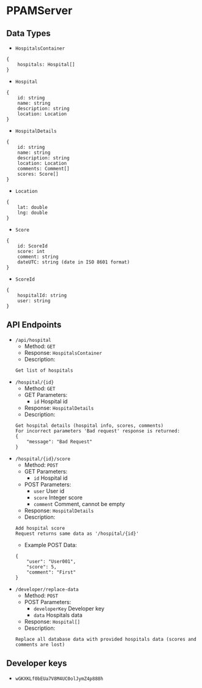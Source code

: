 # PPAMServer

## Data Types
* `HospitalsContainer`
```
{
    hospitals: Hospital[]
}
```
* `Hospital`
```
{
    id: string
    name: string
    description: string
    location: Location
}
```
* `HospitalDetails`
```
{
    id: string
    name: string
    description: string
    location: Location
    comments: Comment[]
    scores: Score[]
}
```
* `Location`
```
{
    lat: double
    lng: double
}
```
* `Score`
```
{
    id: ScoreId
    score: int
    comment: string
    dateUTC: string (date in ISO 8601 format)
}
```
* `ScoreId`
```
{
    hospitalId: string
    user: string
}
```

## API Endpoints
* `/api/hospital`
	* Method: `GET`
    * Response: `HospitalsContainer`
	* Description:
	```
	Get list of hospitals
    ```
* `/hospital/{id}`
	* Method: `GET`
	* GET Parameters:
		* `id` Hospital id
    * Response: `HospitalDetails`
	* Description:
	```
    Get hospital details (hospital info, scores, comments)
    For incorrect parameters 'Bad request' response is returned:
    {
        "message": "Bad Request"
    }
    ```
* `/hospital/{id}/score`
	* Method: `POST`
	* GET Parameters:
    	* `id` Hospital id
    * POST Parameters:
    	* `user` User id
    	* `score` Integer score
    	* `comment` Comment, cannot be empty
    * Response: `HospitalDetails`
    * Description:
    ```
    Add hospital score
    Request returns same data as '/hospital/{id}'
    ```
    * Example POST Data:
    ```
    {
        "user": "User001",
        "score": 5,
        "comment": "First"
    }
    ```
* `/developer/replace-data`
	* Method: `POST`
    * POST Parameters:
    	* `developerKey` Developer key
    	* `data` Hospitals data
	* Response: `Hospital[]`
    * Description:
    ```
	Replace all database data with provided hospitals data (scores and comments are lost)
    ```

## Developer keys
* `wGKXKLf0bEUa7V8M4UC0olJymZ4p888h`